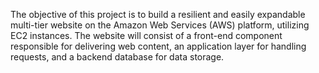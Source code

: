 The objective of this project is to build a resilient and easily expandable multi-tier website on the Amazon Web Services (AWS) platform, utilizing EC2 instances. The website will consist of a front-end component responsible for delivering web content, an application layer for handling requests, and a backend database for data storage.
